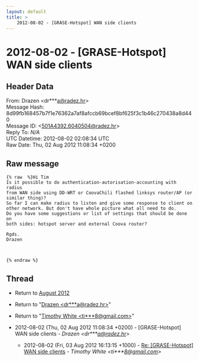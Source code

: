 ```yaml
---
layout: default
title: >
    2012-08-02 - [GRASE-Hotspot] WAN side clients
---
```


# 2012-08-02 - [GRASE-Hotspot] WAN side clients

## Header Data

From: Drazen \<dr***a@radez.hr\><br>
Message Hash: 8d99fb168457b7f1e76362a7af8afccb69bcef8bf625f3c1b46c270438a8d440<br>
Message ID: \<501A4392.6040504@radez.hr\><br>
Reply To: _N/A_<br>
UTC Datetime: 2012-08-02 02:08:34 UTC<br>
Raw Date: Thu, 02 Aug 2012 11:08:34 +0200<br>

## Raw message

```
{% raw  %}Hi Tim
Is it possible to do authentication-autorisation-accounting with radius 
from WAN side using DD-WRT or CoovaChili flashed linksys router/AP (or 
similar thing)?
So far I can make radius to listen and give some response to client on 
other network. But don't have whole picture what all need to do.
Do you have some suggestions or list of settings that should be done on 
both sides: hotspot server and external Coova router?

Rgds.
Drazen



{% endraw %}
```

## Thread

+ Return to [August 2012](/archive/2012/08)

+ Return to "[Drazen <dr***a<span>@</span>radez.hr>](/authors/dr___a_at_radez_hr)"
+ Return to "[Timothy White <ti***8<span>@</span>gmail.com>](/authors/ti___8_at_gmail_com)"

+ 2012-08-02 (Thu, 02 Aug 2012 11:08:34 +0200) - [GRASE-Hotspot] WAN side clients - _Drazen \<dr***a@radez.hr\>_
  + 2012-08-02 (Fri, 03 Aug 2012 16:13:15 +1000) - [Re: [GRASE-Hotspot] WAN side clients](/archive/2012/08/846262e40fcff2f9db97b4a1717c62baed406435292f0d8c627d7514878f98e6) - _Timothy White \<ti***8@gmail.com\>_

